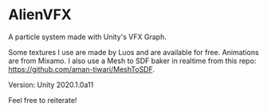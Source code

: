 # AlienVFX

A particle system made with Unity's VFX Graph.

Some textures I use are made by Luos and are available for free.
Animations are from Mixamo.
I also use a Mesh to SDF baker in realtime from this repo: https://github.com/aman-tiwari/MeshToSDF.

Version: Unity 2020.1.0a11

Feel free to reiterate!
